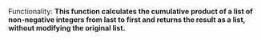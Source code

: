 Functionality: **This function calculates the cumulative product of a list of non-negative integers from last to first and returns the result as a list, without modifying the original list.**